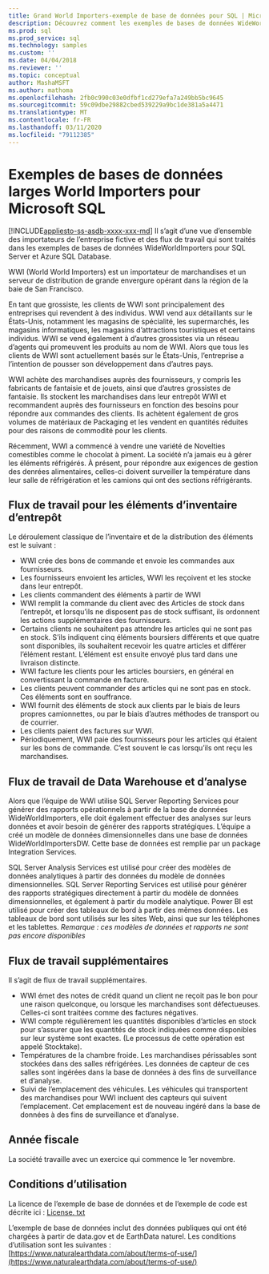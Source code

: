 ```yaml
---
title: Grand World Importers-exemple de base de données pour SQL | Microsoft Docs
description: Découvrez comment les exemples de bases de données WideWorldImporters prennent en charge les flux de travail de la société fictive WideWorldImporters.
ms.prod: sql
ms.prod_service: sql
ms.technology: samples
ms.custom: ''
ms.date: 04/04/2018
ms.reviewer: ''
ms.topic: conceptual
author: MashaMSFT
ms.author: mathoma
ms.openlocfilehash: 2fb0c990c03e0dfbf1cd279efa7a249bb5bc9645
ms.sourcegitcommit: 59c09dbe29882cbed539229a9bc1de381a5a4471
ms.translationtype: MT
ms.contentlocale: fr-FR
ms.lasthandoff: 03/11/2020
ms.locfileid: "79112385"
---
```

# <a name="wide-world-importers-sample-databases-for-microsoft-sql"></a>Exemples de bases de données larges World Importers pour Microsoft SQL
[!INCLUDE[appliesto-ss-asdb-xxxx-xxx-md](../includes/appliesto-ss-asdb-xxxx-xxx-md.md)]
Il s’agit d’une vue d’ensemble des importateurs de l’entreprise fictive et des flux de travail qui sont traités dans les exemples de bases de données WideWorldImporters pour SQL Server et Azure SQL Database.  

WWI (World World Importers) est un importateur de marchandises et un serveur de distribution de grande envergure opérant dans la région de la baie de San Francisco.

En tant que grossiste, les clients de WWI sont principalement des entreprises qui revendent à des individus. WWI vend aux détaillants sur le États-Unis, notamment les magasins de spécialité, les supermarchés, les magasins informatiques, les magasins d’attractions touristiques et certains individus. WWI se vend également à d’autres grossistes via un réseau d’agents qui promeuvent les produits au nom de WWI. Alors que tous les clients de WWI sont actuellement basés sur le États-Unis, l’entreprise a l’intention de pousser son développement dans d’autres pays.

WWI achète des marchandises auprès des fournisseurs, y compris les fabricants de fantaisie et de jouets, ainsi que d’autres grossistes de fantaisie. Ils stockent les marchandises dans leur entrepôt WWI et recommandent auprès des fournisseurs en fonction des besoins pour répondre aux commandes des clients. Ils achètent également de gros volumes de matériaux de Packaging et les vendent en quantités réduites pour des raisons de commodité pour les clients.

Récemment, WWI a commencé à vendre une variété de Novelties comestibles comme le chocolat à piment.  La société n’a jamais eu à gérer les éléments réfrigérés. À présent, pour répondre aux exigences de gestion des denrées alimentaires, celles-ci doivent surveiller la température dans leur salle de réfrigération et les camions qui ont des sections réfrigérants.

## <a name="workflow-for-warehouse-stock-items"></a>Flux de travail pour les éléments d’inventaire d’entrepôt

Le déroulement classique de l’inventaire et de la distribution des éléments est le suivant :
- WWI crée des bons de commande et envoie les commandes aux fournisseurs.
- Les fournisseurs envoient les articles, WWI les reçoivent et les stocke dans leur entrepôt.
- Les clients commandent des éléments à partir de WWI
- WWI remplit la commande du client avec des Articles de stock dans l’entrepôt, et lorsqu’ils ne disposent pas de stock suffisant, ils ordonnent les actions supplémentaires des fournisseurs.
- Certains clients ne souhaitent pas attendre les articles qui ne sont pas en stock. S’ils indiquent cinq éléments boursiers différents et que quatre sont disponibles, ils souhaitent recevoir les quatre articles et différer l’élément restant. L’élément est ensuite envoyé plus tard dans une livraison distincte.
- WWI facture les clients pour les articles boursiers, en général en convertissant la commande en facture.
- Les clients peuvent commander des articles qui ne sont pas en stock. Ces éléments sont en souffrance.
- WWI fournit des éléments de stock aux clients par le biais de leurs propres camionnettes, ou par le biais d’autres méthodes de transport ou de courrier.
- Les clients paient des factures sur WWI.
- Périodiquement, WWI paie des fournisseurs pour les articles qui étaient sur les bons de commande. C’est souvent le cas lorsqu’ils ont reçu les marchandises.

## <a name="data-warehouse-and-analysis-workflow"></a>Flux de travail de Data Warehouse et d’analyse

Alors que l’équipe de WWI utilise SQL Server Reporting Services pour générer des rapports opérationnels à partir de la base de données WideWorldImporters, elle doit également effectuer des analyses sur leurs données et avoir besoin de générer des rapports stratégiques. L’équipe a créé un modèle de données dimensionnelles dans une base de données WideWorldImportersDW. Cette base de données est remplie par un package Integration Services.

SQL Server Analysis Services est utilisé pour créer des modèles de données analytiques à partir des données du modèle de données dimensionnelles. SQL Server Reporting Services est utilisé pour générer des rapports stratégiques directement à partir du modèle de données dimensionnelles, et également à partir du modèle analytique. Power BI est utilisé pour créer des tableaux de bord à partir des mêmes données. Les tableaux de bord sont utilisés sur les sites Web, ainsi que sur les téléphones et les tablettes. *Remarque : ces modèles de données et rapports ne sont pas encore disponibles*

## <a name="additional-workflows"></a>Flux de travail supplémentaires

Il s’agit de flux de travail supplémentaires.
- WWI émet des notes de crédit quand un client ne reçoit pas le bon pour une raison quelconque, ou lorsque les marchandises sont défectueuses. Celles-ci sont traitées comme des factures négatives.
- WWI compte régulièrement les quantités disponibles d’articles en stock pour s’assurer que les quantités de stock indiquées comme disponibles sur leur système sont exactes. (Le processus de cette opération est appelé Stocktake).
- Températures de la chambre froide. Les marchandises périssables sont stockées dans des salles réfrigérées. Les données de capteur de ces salles sont ingérées dans la base de données à des fins de surveillance et d’analyse.
- Suivi de l’emplacement des véhicules. Les véhicules qui transportent des marchandises pour WWI incluent des capteurs qui suivent l’emplacement. Cet emplacement est de nouveau ingéré dans la base de données à des fins de surveillance et d’analyse.

## <a name="fiscal-year"></a>Année fiscale

La société travaille avec un exercice qui commence le 1er novembre.

## <a name="terms-of-use"></a>Conditions d’utilisation

La licence de l’exemple de base de données et de l’exemple de code est décrite ici : [License. txt](https://github.com/Microsoft/sql-server-samples/blob/master/license.txt)

L’exemple de base de données inclut des données publiques qui ont été chargées à partir de data.gov et de EarthData naturel. Les conditions d’utilisation sont les suivantes :[https://www.naturalearthdata.com/about/terms-of-use/](https://www.naturalearthdata.com/about/terms-of-use/)
